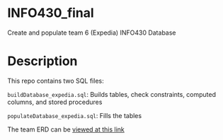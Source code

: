 # INFO430_final
Create and populate team 6 (Expedia) INFO430 Database

# Description

This repo contains two SQL files:

`buildDatabase_expedia.sql`: Builds tables, check constraints, computed columns, and stored procedures

`populateDatabase_expedia.sql`: Fills the tables 

The team ERD can be [viewed at this link](https://lucid.app/lucidchart/e0120957-10fd-4c32-bbce-a2cf819ab03d/edit?invitationId=inv_20e5d7eb-ca6e-4ab5-9730-0225f46e1906&page=0_0#)
